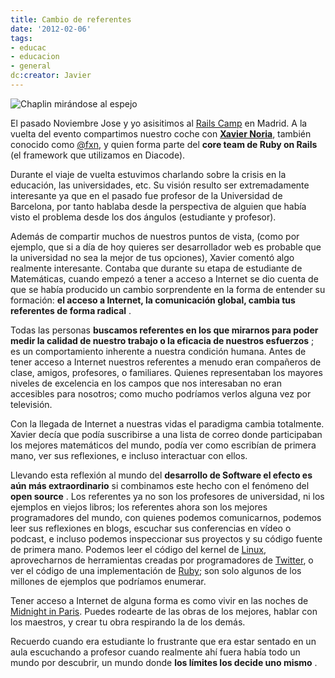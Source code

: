 ```yaml
---
title: Cambio de referentes
date: '2012-02-06'
tags:
- educac
- educacion
- general
dc:creator: Javier
---
```


![Chaplin mirándose al espejo](http://blog.diacode.com/wp-content/uploads/2012/02/mirror_chaplin1.jpg)

El pasado Noviembre Jose y yo asisitimos al 
[Rails Camp](http://railscamps.com/) en Madrid. A la vuelta del evento compartimos nuestro coche con 
[**Xavier Noria**](http://www.hashref.com/), también conocido como 
[@fxn](https://twitter.com/#!/fxn), y quien forma parte del 
**core team de Ruby on Rails**
 (el framework que utilizamos en Diacode).

Durante el viaje de vuelta estuvimos charlando sobre la crisis en la educación, las universidades, etc. Su visión resulto ser extremadamente interesante ya que en el pasado fue profesor de la Universidad de Barcelona, por tanto hablaba desde la perspectiva de alguien que había visto el problema desde los dos ángulos (estudiante y profesor).

<!--more-->
Además de compartir muchos de nuestros puntos de vista, (como por ejemplo, que si a día de hoy quieres ser desarrollador web es probable que la universidad no sea la mejor de tus opciones), Xavier comentó algo realmente interesante. Contaba que durante su etapa de estudiante de Matemáticas, cuando empezó a tener a acceso a Internet se dio cuenta de que se había producido un cambio sorprendente en la forma de entender su formación: 
**el acceso a Internet, la comunicación global, cambia tus referentes de forma radical**
.

Todas las personas 
**buscamos referentes en los que mirarnos para poder medir la calidad de nuestro trabajo o la eficacia de nuestros esfuerzos**
; es un comportamiento inherente a nuestra condición humana. Antes de tener acceso a Internet nuestros referentes a menudo eran compañeros de clase, amigos, profesores, o familiares. Quienes representaban los mayores niveles de excelencia en los campos que nos interesaban no eran accesibles para nosotros; como mucho podríamos verlos alguna vez por televisión.

Con la llegada de Internet a nuestras vidas el paradigma cambia totalmente. Xavier decía que podía suscribirse a una lista de correo donde participaban los mejores matemáticos del mundo, podía ver como escribían de primera mano, ver sus reflexiones, e incluso interactuar con ellos. 

Llevando esta reflexión al mundo del 
**desarrollo de Software el efecto es aún más extraordinario**
 si combinamos este hecho con el fenómeno del 
**open source**
. Los referentes ya no son los profesores de universidad, ni los ejemplos en viejos libros; los referentes ahora son los mejores programadores del mundo, con quienes podemos comunicarnos, podemos leer sus reflexiones en blogs, escuchar sus conferencias en vídeo o podcast, e incluso podemos inspeccionar sus proyectos y su código fuente de primera mano. Podemos leer el código del kernel de 
[Linux](https://github.com/mirrors/linux-2.6), aprovecharnos de herramientas creadas por programadores de 
[Twitter](http://twitter.github.com/bootstrap/), o ver el código de una implementación de 
[Ruby](https://github.com/rubinius/rubinius); son solo algunos de los millones de ejemplos que podríamos enumerar.

Tener acceso a Internet de alguna forma es como vivir en las noches de 
[Midnight in Paris](http://www.imdb.com/title/tt1605783/). Puedes rodearte de las obras de los mejores, hablar con los maestros, y crear tu obra respirando la de los demás.

Recuerdo cuando era estudiante lo frustrante que era estar sentado en un aula escuchando a profesor cuando realmente ahí fuera había todo un mundo por descubrir, un mundo donde 
**los límites los decide uno mismo**
.
